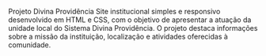 Projeto Divina Providência
Site institucional simples e responsivo desenvolvido em HTML e CSS, com o objetivo de apresentar a atuação da unidade local do Sistema Divina Providência. O projeto destaca informações sobre a missão da instituição, localização e atividades oferecidas à comunidade.
